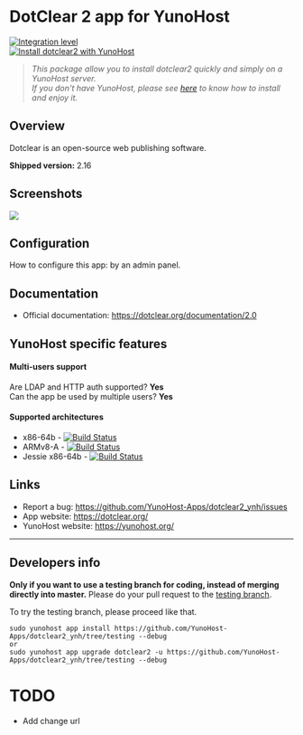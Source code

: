 # DotClear 2 app for YunoHost

[![Integration level](https://dash.yunohost.org/integration/dotclear2.svg)](https://dash.yunohost.org/appci/app/dotclear2)  
[![Install dotclear2 with YunoHost](https://install-app.yunohost.org/install-with-yunohost.png)](https://install-app.yunohost.org/?app=dotclear2)

> *This package allow you to install dotclear2 quickly and simply on a YunoHost server.  
If you don't have YunoHost, please see [here](https://yunohost.org/#/install) to know how to install and enjoy it.*

## Overview
Dotclear is an open-source web publishing software.

**Shipped version:** 2.16

## Screenshots

![](https://installatron.com/images/remote/ss2_dotclear.png)

## Configuration

How to configure this app: by an admin panel.

## Documentation

 * Official documentation: https://dotclear.org/documentation/2.0

## YunoHost specific features

#### Multi-users support

Are LDAP and HTTP auth supported? **Yes**  
Can the app be used by multiple users? **Yes**

#### Supported architectures

* x86-64b - [![Build Status](https://ci-apps.yunohost.org/ci/logs/dotclear2%20%28Community%29.svg)](https://ci-apps.yunohost.org/ci/apps/dotclear2/)
* ARMv8-A - [![Build Status](https://ci-apps-arm.yunohost.org/ci/logs/dotclear2%20%28Community%29.svg)](https://ci-apps-arm.yunohost.org/ci/apps/dotclear2/)
* Jessie x86-64b - [![Build Status](https://ci-stretch.nohost.me/ci/logs/dotclear2%20%28Community%29.svg)](https://ci-stretch.nohost.me/ci/apps/dotclear2/)

## Links

 * Report a bug: https://github.com/YunoHost-Apps/dotclear2_ynh/issues
 * App website: https://dotclear.org/
 * YunoHost website: https://yunohost.org/

---

Developers info
----------------

**Only if you want to use a testing branch for coding, instead of merging directly into master.**
Please do your pull request to the [testing branch](https://github.com/YunoHost-Apps/dotclear2_ynh/tree/testing).

To try the testing branch, please proceed like that.
```
sudo yunohost app install https://github.com/YunoHost-Apps/dotclear2_ynh/tree/testing --debug
or
sudo yunohost app upgrade dotclear2 -u https://github.com/YunoHost-Apps/dotclear2_ynh/tree/testing --debug
```

# TODO

- Add change url
